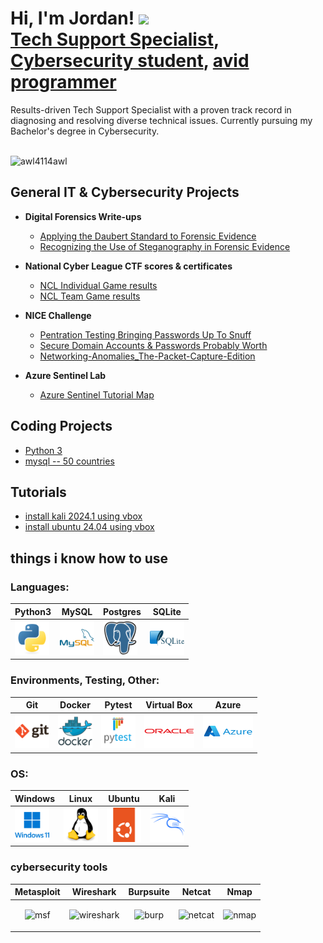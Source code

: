 <h1>Hi, I'm Jordan! <img src="https://media.giphy.com/media/hvRJCLFzcasrR4ia7z/giphy.gif" width="30px"/><br/><a href="https://www.linkedin.com/in/awl4114awl/">Tech Support Specialist</a>, <a href="https://tryhackme.com/p/awl4114awl">Cybersecurity student</a>, <a href="https://replit.com/@awl4114awl">avid programmer</a></h1>
Results-driven Tech Support Specialist with a proven track record in diagnosing and resolving diverse technical issues. Currently pursuing my Bachelor's degree in Cybersecurity.
<br />
<br />
<p align="left"> <img src="https://komarev.com/ghpvc/?username=awl4114awl&label=Profile%20views&color=0e75b6&style=flat" alt="awl4114awl" /> </p>

<h2>General IT & Cybersecurity Projects</h2> 

- <b>Digital Forensics Write-ups</b>
  - [Applying the Daubert Standard to Forensic Evidence](https://github.com/awl4114awl/Jones-Bartlett-Learning)
  - [Recognizing the Use of Steganography in Forensic Evidence](https://github.com/awl4114awl/Recognizing_the_Use_of_Steganography_in_Forensic_Evidence_4e)
  
- <b>National Cyber League CTF scores & certificates</b>
  - [NCL Individual Game results](https://github.com/awl4114awl/NCL-INDIVIDUAL-GAME-SCORE-CARD-AND-CERT)
  - [NCL Team Game results](https://github.com/awl4114awl/NCL-TEAM-GAME-SCORE-CARD-AND-CERT)

- <b>NICE Challenge</b>
  - [Pentration Testing Bringing Passwords Up To Snuff](https://github.com/awl4114awl/Secure-Domain-Accounts-and-Passwords-Probably-Worth)
  - [Secure Domain Accounts & Passwords Probably Worth](https://github.com/awl4114awl/Pentration-Testing-Bringing-Passwords-Up-To-Snuff)
  - [Networking-Anomalies_The-Packet-Capture-Edition](https://github.com/awl4114awl/Networking-Anomalies_The-Packet-Capture-Edition)

- <b>Azure Sentinel Lab</b>
  - [Azure Sentinel Tutorial Map](https://github.com/awl4114awl/Azure-Sentinel-Tutorial-Map)
    
<h2>Coding Projects</h2> 

- [Python 3](https://github.com/awl4114awl/.pyfiles)
- [mysql -- 50 countries](https://github.com/awl4114awl/mysql---50-countries/tree/main)

<h2>Tutorials</h2> 

- [install kali 2024.1 using vbox](https://github.com/awl4114awl/install-kali-2024.1)
- [install ubuntu 24.04 using vbox](https://github.com/awl4114awl/install-ubuntu-24.04)
  
## things i know how to use  
<div>

### Languages:
| Python3 | MySQL | Postgres | SQLite |
|----------|----------|----------|----------|
|  <img src="https://github.com/devicons/devicon/blob/master/icons/python/python-original.svg" title="Python"  alt="Python" width="55" height="55"/> |<img src="https://github.com/devicons/devicon/blob/master/icons/mysql/mysql-original-wordmark.svg" title="MySQL" alt="MySQL" width="55" height="55"/>|<img src="https://github.com/devicons/devicon/blob/master/icons/postgresql/postgresql-original.svg" title="pg" alt="pg" width="55" height="55"/>|<img src="https://github.com/devicons/devicon/blob/master/icons/sqlite/sqlite-original-wordmark.svg" title="SQLite" alt="SQLite" width="55" height="55"/>|



  
### Environments, Testing, Other:

| Git | Docker | Pytest | Virtual Box | Azure |
|----------|----------|----------|----------|---------|
|<img src="https://github.com/devicons/devicon/blob/master/icons/git/git-original-wordmark.svg" title="Git" alt="Git" width="55" height="55"/>|<img src="https://github.com/devicons/devicon/blob/master/icons/docker/docker-original-wordmark.svg" title="Docker" alt="Docker" width="55" height="55"/>|<img src="https://github.com/devicons/devicon/blob/master/icons/pytest/pytest-original-wordmark.svg" title="pytest" alt="pytest" width="55" height="55"/>|<img src="https://github.com/devicons/devicon/blob/master/icons/oracle/oracle-original.svg" title="Oracle" alt="Oracle" width="80" height="55"/>|<img src="https://raw.githubusercontent.com/devicons/devicon/6910f0503efdd315c8f9b858234310c06e04d9c0/icons/azure/azure-original-wordmark.svg" title="Oracle" alt="Oracle" width="80" height="55"/>| 


### OS: 

| Windows | Linux | Ubuntu | Kali |
|----------|----------|----------|----------|
| <img src="https://github.com/devicons/devicon/blob/master/icons/windows11/windows11-original-wordmark.svg" title="Windows" alt="Windows" width="55" height="55"/>| <img src="https://github.com/devicons/devicon/blob/master/icons/linux/linux-original.svg" title="Linux" alt="Linux" width="55" height="55"/> | <img src="https://github.com/devicons/devicon/blob/master/icons/ubuntu/ubuntu-original.svg" title="Ubuntu" alt="Ubuntu" width="55" height="55"/> | <img src="https://github.com/canaleal/devicon/blob/new-icon-kali-linux/icons/kalilinux/kalilinux-original-wordmark.svg" title="Linux" alt="Linux" width="55" height="55"/> |


### cybersecurity tools

| Metasploit | Wireshark | Burpsuite | Netcat | Nmap |
|----------|----------|----------|----------|----------|
|<p align="center"><img src="https://asset.brandfetch.io/idFlREP4Jj/idsR5UInMm.png?updated=1712244345166" alt="msf" width="55" height="55" />|<p align="center"><img src="https://www.kali.org/tools/wireshark/images/wireshark-logo.svg" alt="wireshark" width="55" height="55" />|<p align="center"><img src="https://www.kali.org/tools/burpsuite/images/burpsuite-logo.svg" alt="burp" width="55" height="55" />|<p align="center"><img src="https://www.kali.org/tools/netcat/images/netcat-logo.svg" alt="netcat" width="55" height="55" />|<p align="center"><img src="https://nmap.org/images/sitelogo-nmap.svg" alt="nmap" width="55" height="55" />|

<!--
